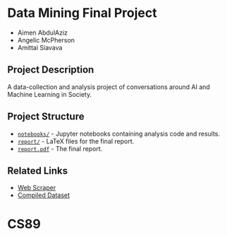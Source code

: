 # Data Mining Final Project

- Aimen AbdulAziz
- Angelic McPherson
- Amittai Siavava

## Project Description

A data-collection and analysis project of conversations around AI and Machine Learning in Society.

## Project Structure

- [`notebooks/`](./notebooks/) - Jupyter notebooks containing analysis code and results.
- [`report/`](./report/) - LaTeX files for the final report.
- [`report.pdf`](./report.pdf) - The final report.

## Related Links

- [Web Scraper](https://github.com/siavava/functional-scraper)
- [Compiled Dataset](https://huggingface.co/datasets/siavava/ai-tech-articles)
# CS89
